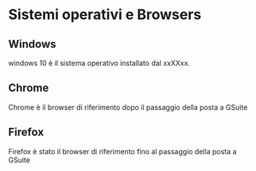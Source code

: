 # Sistemi operativi e Browsers

## Windows

windows 10 è il sistema operativo installato dal xxXXxx.

## Chrome

Chrome è il browser di riferimento dopo il passaggio della posta a GSuite

## Firefox

Firefox è stato il browser di riferimento fino al passaggio della posta a GSuite